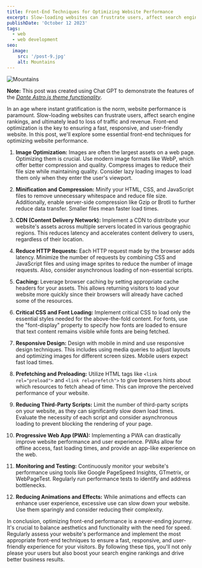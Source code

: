 ```yaml
---
title: Front-End Techniques for Optimizing Website Performance
excerpt: Slow-loading websites can frustrate users, affect search engine rankings, and ultimately lead to loss of traffic and revenue. Front-end optimization is the key to ensuring a fast, responsive, and user-friendly website.
publishDate: 'October 12 2023'
tags:
  - web
  - web development
seo:
  image:
    src: '/post-9.jpg'
    alt: Mountains
---
```


![Mountains](/post-9.jpg)

**Note:** This post was created using Chat GPT to demonstrate the features of the _[Dante Astro.js theme functionality](https://justgoodui.com/astro-themes/dante/)_.

In an age where instant gratification is the norm, website performance is paramount. Slow-loading websites can frustrate users, affect search engine rankings, and ultimately lead to loss of traffic and revenue. Front-end optimization is the key to ensuring a fast, responsive, and user-friendly website. In this post, we'll explore some essential front-end techniques for optimizing website performance.

1. **Image Optimization:**
   Images are often the largest assets on a web page. Optimizing them is crucial. Use modern image formats like WebP, which offer better compression and quality. Compress images to reduce their file size while maintaining quality. Consider lazy loading images to load them only when they enter the user's viewport.

2. **Minification and Compression:**
   Minify your HTML, CSS, and JavaScript files to remove unnecessary whitespace and reduce file size. Additionally, enable server-side compression like Gzip or Brotli to further reduce data transfer. Smaller files mean faster load times.

3. **CDN (Content Delivery Network):**
   Implement a CDN to distribute your website's assets across multiple servers located in various geographic regions. This reduces latency and accelerates content delivery to users, regardless of their location.

4. **Reduce HTTP Requests:**
   Each HTTP request made by the browser adds latency. Minimize the number of requests by combining CSS and JavaScript files and using image sprites to reduce the number of image requests. Also, consider asynchronous loading of non-essential scripts.

5. **Caching:**
   Leverage browser caching by setting appropriate cache headers for your assets. This allows returning visitors to load your website more quickly since their browsers will already have cached some of the resources.

6. **Critical CSS and Font Loading:**
   Implement critical CSS to load only the essential styles needed for the above-the-fold content. For fonts, use the "font-display" property to specify how fonts are loaded to ensure that text content remains visible while fonts are being fetched.

7. **Responsive Design:**
   Design with mobile in mind and use responsive design techniques. This includes using media queries to adjust layouts and optimizing images for different screen sizes. Mobile users expect fast load times.

8. **Prefetching and Preloading:**
   Utilize HTML tags like `<link rel="preload">` and `<link rel=prefetch">` to give browsers hints about which resources to fetch ahead of time. This can improve the perceived performance of your website.

9. **Reducing Third-Party Scripts:**
   Limit the number of third-party scripts on your website, as they can significantly slow down load times. Evaluate the necessity of each script and consider asynchronous loading to prevent blocking the rendering of your page.

10. **Progressive Web App (PWA):**
    Implementing a PWA can drastically improve website performance and user experience. PWAs allow for offline access, fast loading times, and provide an app-like experience on the web.

11. **Monitoring and Testing:**
    Continuously monitor your website's performance using tools like Google PageSpeed Insights, GTmetrix, or WebPageTest. Regularly run performance tests to identify and address bottlenecks.

12. **Reducing Animations and Effects:**
    While animations and effects can enhance user experience, excessive use can slow down your website. Use them sparingly and consider reducing their complexity.

In conclusion, optimizing front-end performance is a never-ending journey. It's crucial to balance aesthetics and functionality with the need for speed. Regularly assess your website's performance and implement the most appropriate front-end techniques to ensure a fast, responsive, and user-friendly experience for your visitors. By following these tips, you'll not only please your users but also boost your search engine rankings and drive better business results.
